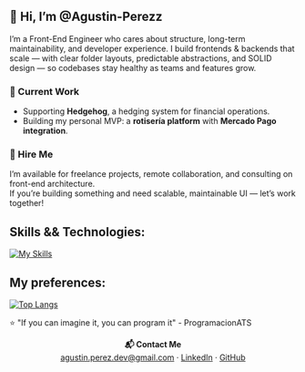 ## 👋 Hi, I’m @Agustin-Perezz

I’m a Front-End Engineer who cares about structure, long-term maintainability, and developer experience. I build frontends & backends that scale — with clear folder layouts, predictable abstractions, and SOLID design — so codebases stay healthy as teams and features grow.

### 🔭 Current Work
- Supporting **Hedgehog**, a hedging system for financial operations. 
- Building my personal MVP: a **rotisería platform** with **Mercado Pago integration**.

### 💼 Hire Me
I’m available for freelance projects, remote collaboration, and consulting on front-end architecture.  
If you’re building something and need scalable, maintainable UI — let’s work together!

## Skills && Technologies:
[![My Skills](https://skillicons.dev/icons?i=js,html,css,ts,svelte,react,nextjs,nodejs,nestjs,tailwind,firebase,git,github,githubactions,linux,docker,postgres,mysql,aws,vim)](https://skillicons.dev)


## My preferences:
[![Top Langs](https://github-readme-stats.vercel.app/api/top-langs/?username=Agustin-Perezz&layout=compact&theme=dark)](https://github.com/anuraghazra/github-readme-stats)

⭐ "If you can imagine it, you can program it" - ProgramacionATS

<p align="center">
  <strong>📬 Contact Me</strong><br>
  <a href="mailto:agustin.perez.dev@gmail.com">agustin.perez.dev@gmail.com</a> ·
  <a href="https://www.linkedin.com/in/agustinperezdev/" target="_blank">LinkedIn</a> ·
  <a href="https://github.com/Agustin-Perezz" target="_blank">GitHub</a>
</p>

